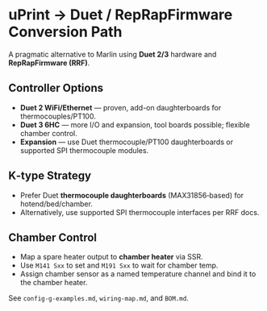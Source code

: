 # uPrint → **Duet / RepRapFirmware** Conversion Path

A pragmatic alternative to Marlin using **Duet 2/3** hardware and **RepRapFirmware (RRF)**.

## Controller Options
- **Duet 2 WiFi/Ethernet** — proven, add-on daughterboards for thermocouples/PT100.
- **Duet 3 6HC** — more I/O and expansion, tool boards possible; flexible chamber control.
- **Expansion** — use Duet thermocouple/PT100 daughterboards or supported SPI thermocouple modules.

## K‑type Strategy
- Prefer Duet **thermocouple daughterboards** (MAX31856‑based) for hotend/bed/chamber.
- Alternatively, use supported SPI thermocouple interfaces per RRF docs.

## Chamber Control
- Map a spare heater output to **chamber heater** via SSR.
- Use `M141 Sxx` to set and `M191 Sxx` to wait for chamber temp.
- Assign chamber sensor as a named temperature channel and bind it to the chamber heater.

See `config-g-examples.md`, `wiring-map.md`, and `BOM.md`.
